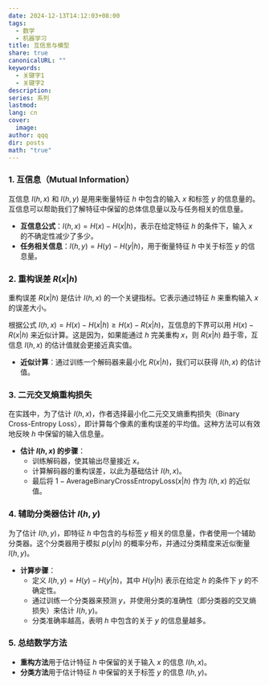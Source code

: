 ```yaml
---
date: 2024-12-13T14:12:03+08:00
tags:
  - 数学
  - 机器学习
title: 互信息与模型
share: true
canonicalURL: ""
keywords:
  - 关键字1
  - 关键字2
description: 
series: 系列
lastmod: 
lang: cn
cover:
  image: 
author: qqq
dir: posts
math: "true"
---
```



### 1. **互信息（Mutual Information）**
   互信息 $I(h, x)$ 和 $I(h, y)$ 是用来衡量特征 $h$ 中包含的输入 $x$ 和标签 $y$ 的信息量的。互信息可以帮助我们了解特征中保留的总体信息量以及与任务相关的信息量。

   - **互信息公式**：$I(h, x) = H(x) - H(x|h)$，表示在给定特征 $h$ 的条件下，输入 $x$ 的不确定性减少了多少。
   - **任务相关信息**：$I(h, y) = H(y) - H(y|h)$，用于衡量特征 $h$ 中关于标签 $y$ 的信息量。

### 2. **重构误差 $R(x|h)$**
   重构误差 $R(x|h)$ 是估计 $I(h, x)$ 的一个关键指标。它表示通过特征 $h$ 来重构输入 $x$ 的误差大小。
   
   根据公式 $I(h, x) = H(x) - H(x|h) \geq H(x) - R(x|h)$，互信息的下界可以用 $H(x) - R(x|h)$ 来近似计算。这是因为，如果能通过 $h$ 完美重构 $x$，则 $R(x|h)$ 趋于零，互信息 $I(h, x)$ 的估计值就会更接近真实值。

   - **近似计算**：通过训练一个解码器来最小化 $R(x|h)$，我们可以获得 $I(h, x)$ 的估计值。

### 3. **二元交叉熵重构损失**
   在实践中，为了估计 $I(h, x)$，作者选择最小化二元交叉熵重构损失（Binary Cross-Entropy Loss），即计算每个像素的重构误差的平均值。这种方法可以有效地反映 $h$ 中保留的输入信息量。

   - **估计 $I(h, x)$ 的步骤**：
     - 训练解码器，使其输出尽量接近 $x$。
     - 计算解码器的重构误差，以此为基础估计 $I(h, x)$。
     - 最后将 $1 - \text{AverageBinaryCrossEntropyLoss}(x|h)$ 作为 $I(h, x)$ 的近似值。

### 4. **辅助分类器估计 $I(h, y)$**
   为了估计 $I(h, y)$，即特征 $h$ 中包含的与标签 $y$ 相关的信息量，作者使用一个辅助分类器。这个分类器用于模拟 $p(y|h)$ 的概率分布，并通过分类精度来近似衡量 $I(h, y)$。

   - **计算步骤**：
     - 定义 $I(h, y) = H(y) - H(y|h)$，其中 $H(y|h)$ 表示在给定 $h$ 的条件下 $y$ 的不确定性。
     - 通过训练一个分类器来预测 $y$，并使用分类的准确性（即分类器的交叉熵损失）来估计 $I(h, y)$。
     - 分类准确率越高，表明 $h$ 中包含的关于 $y$ 的信息量越多。

### 5. **总结数学方法**
   - **重构方法**用于估计特征 $h$ 中保留的关于输入 $x$ 的信息 $I(h, x)$。
   - **分类方法**用于估计特征 $h$ 中保留的关于标签 $y$ 的信息 $I(h, y)$。
   
